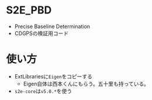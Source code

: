 # S2E_PBD
- Precise Baseline Determination
- CDGPSの検証用コード

# 使い方
- ExtLibrariesに`Eigen`をコピーする
  - Eigen自体は西本くんにもらう。五十里も持っている。
- `s2e-core`は`v5.0.*`を使う
